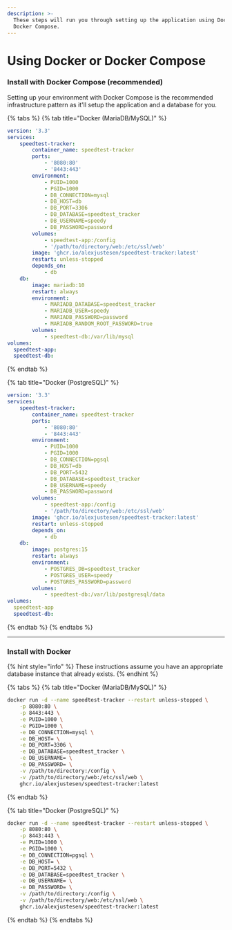```yaml
---
description: >-
  These steps will run you through setting up the application using Docker and
  Docker Compose.
---
```


# Using Docker or Docker Compose

### Install with Docker Compose (recommended)

Setting up your environment with Docker Compose is the recommended infrastructure pattern as it'll setup the application and a database for you.

{% tabs %}
{% tab title="Docker (MariaDB/MySQL)" %}
```yaml
version: '3.3'
services:
    speedtest-tracker:
        container_name: speedtest-tracker
        ports:
            - '8080:80'
            - '8443:443'
        environment:
            - PUID=1000
            - PGID=1000
            - DB_CONNECTION=mysql
            - DB_HOST=db
            - DB_PORT=3306
            - DB_DATABASE=speedtest_tracker
            - DB_USERNAME=speedy
            - DB_PASSWORD=password
        volumes:
            - speedtest-app:/config
            - '/path/to/directory/web:/etc/ssl/web'
        image: 'ghcr.io/alexjustesen/speedtest-tracker:latest'
        restart: unless-stopped
        depends_on:
            - db
    db:
        image: mariadb:10
        restart: always
        environment:
            - MARIADB_DATABASE=speedtest_tracker
            - MARIADB_USER=speedy
            - MARIADB_PASSWORD=password
            - MARIADB_RANDOM_ROOT_PASSWORD=true
        volumes:
            - speedtest-db:/var/lib/mysql
volumes:
  speedtest-app:
  speedtest-db:
```
{% endtab %}

{% tab title="Docker (PostgreSQL)" %}
```yaml
version: '3.3'
services:
    speedtest-tracker:
        container_name: speedtest-tracker
        ports:
            - '8080:80'
            - '8443:443'
        environment:
            - PUID=1000
            - PGID=1000
            - DB_CONNECTION=pgsql
            - DB_HOST=db
            - DB_PORT=5432
            - DB_DATABASE=speedtest_tracker
            - DB_USERNAME=speedy
            - DB_PASSWORD=password
        volumes:
            - speedtest-app:/config
            - '/path/to/directory/web:/etc/ssl/web'
        image: 'ghcr.io/alexjustesen/speedtest-tracker:latest'
        restart: unless-stopped
        depends_on:
            - db
    db:
        image: postgres:15
        restart: always
        environment:
            - POSTGRES_DB=speedtest_tracker
            - POSTGRES_USER=speedy
            - POSTGRES_PASSWORD=password
        volumes:
            - speedtest-db:/var/lib/postgresql/data
volumes:
  speedtest-app
  speedtest-db:
```
{% endtab %}
{% endtabs %}

***

### Install with Docker

{% hint style="info" %}
These instructions assume you have an appropriate database instance that already exists.
{% endhint %}

{% tabs %}
{% tab title="Docker (MariaDB/MySQL)" %}
```bash
docker run -d --name speedtest-tracker --restart unless-stopped \
    -p 8080:80 \
    -p 8443:443 \
    -e PUID=1000 \
    -e PGID=1000 \
    -e DB_CONNECTION=mysql \
    -e DB_HOST= \
    -e DB_PORT=3306 \
    -e DB_DATABASE=speedtest_tracker \
    -e DB_USERNAME= \
    -e DB_PASSWORD= \
    -v /path/to/directory:/config \
    -v /path/to/directory/web:/etc/ssl/web \
    ghcr.io/alexjustesen/speedtest-tracker:latest
```
{% endtab %}

{% tab title="Docker (PostgreSQL)" %}
```bash
docker run -d --name speedtest-tracker --restart unless-stopped \
    -p 8080:80 \
    -p 8443:443 \
    -e PUID=1000 \
    -e PGID=1000 \
    -e DB_CONNECTION=pgsql \
    -e DB_HOST= \
    -e DB_PORT=5432 \
    -e DB_DATABASE=speedtest_tracker \
    -e DB_USERNAME= \
    -e DB_PASSWORD= \
    -v /path/to/directory:/config \
    -v /path/to/directory/web:/etc/ssl/web \
    ghcr.io/alexjustesen/speedtest-tracker:latest
```
{% endtab %}
{% endtabs %}

